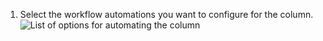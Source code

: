 1. Select the workflow automations you want to configure for the column.
   ![List of options for automating the column](/assets/images/help/projects/select-automation-options-new-column.png)
